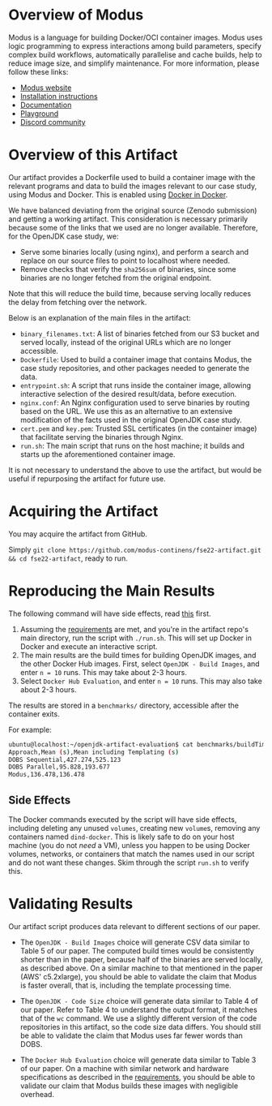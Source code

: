 # Overview of Modus

Modus is a language for building Docker/OCI container images. Modus uses logic programming to express interactions among build parameters, specify complex build workflows, automatically parallelise and cache builds, help to reduce image size, and simplify maintenance. For more information, please follow these links:

- [Modus website](https://modus-continens.com)
- [Installation instructions](https://modus-continens.com/get.html)
- [Documentation](https://docs.modus-continens.com)
- [Playground](https://play.modus-continens.com)
- [Discord community](https://discord.gg/bXxwfVE9Kj)

# Overview of this Artifact

Our artifact provides a Dockerfile used to build a container image with the relevant programs and data to build the images relevant to our case study, using Modus and Docker.
This is enabled using [Docker in Docker](https://hub.docker.com/_/docker).

We have balanced deviating from the original source (Zenodo submission) and getting a working artifact. 
This consideration is necessary primarily because some of the links that we used are no longer available.
Therefore, for the OpenJDK case study, we:
- Serve some binaries locally (using nginx), and perform a search and replace on our source files to point to localhost where needed.
- Remove checks that verify the `sha256sum` of binaries, since some binaries are no longer fetched from the original endpoint.

Note that this will reduce the build time, because serving locally reduces the delay from fetching over the network.

Below is an explanation of the main files in the artifact:
- `binary_filenames.txt`: A list of binaries fetched from our S3 bucket and served locally, instead of the original URLs which are no longer accessible.
- `Dockerfile`: Used to build a container image that contains Modus, the case study repositories, and other packages needed to generate the data.
- `entrypoint.sh`: A script that runs inside the container image, allowing interactive selection of the desired result/data, before execution.
- `nginx.conf`: An Nginx configuration used to serve binaries by routing based on the URL. We use this as an alternative to an extensive modification of the facts used in the original OpenJDK case study.
- `cert.pem` and `key.pem`: Trusted SSL certificates (in the container image) that facilitate serving the binaries through Nginx.
- `run.sh`: The main script that runs on the host machine; it builds and starts up the aforementioned container image.

It is not necessary to understand the above to use the artifact, but would be useful if repurposing the artifact for future use.

# Acquiring the Artifact

You may acquire the artifact from GitHub. 

Simply `git clone https://github.com/modus-continens/fse22-artifact.git && cd fse22-artifact`, ready to run.

# Reproducing the Main Results

The following command will have side effects, read [this](#side-effects) first.

1. Assuming the [requirements](./REQUIREMENTS) are met, and you're in the artifact repo's main directory, run the script with `./run.sh`.
This will set up Docker in Docker and execute an interactive script.
2. The main results are the build times for building OpenJDK images, and the other Docker Hub images.
First, select `OpenJDK - Build Images`, and enter `n = 10` runs. This may take about 2-3 hours.
3. Select `Docker Hub Evaluation`, and enter `n = 10` runs. This may also take about 2-3 hours.

The results are stored in a `benchmarks/` directory, accessible after the container exits.

For example:

``` sh
ubuntu@localhost:~/openjdk-artifact-evaluation$ cat benchmarks/buildTime.csv
Approach,Mean (s),Mean including Templating (s)
DOBS Sequential,427.274,525.123
DOBS Parallel,95.828,193.677
Modus,136.478,136.478
```

## Side Effects

The Docker commands executed by the script will have side effects, including deleting any unused `volumes`, creating new `volume`s, removing any containers named `dind-docker`. 
This is likely safe to do on your host machine (you do not *need* a VM), unless you happen to be using Docker volumes, networks, or containers that match the names used in our script and do not want these changes.
Skim through the script `run.sh` to verify this.

# Validating Results

Our artifact script produces data relevant to different sections of our paper.

- The `OpenJDK - Build Images` choice will generate CSV data similar to Table 5 of our paper.
The computed build times would be consistently shorter than in the paper, because half of the binaries are served locally, as described above.
On a similar machine to that mentioned in the paper (AWS' c5.2xlarge), you should be able to validate the claim that Modus is faster overall, that is, including the template processing time.

- The `OpenJDK - Code Size` choice will generate data similar to Table 4 of our paper.
Refer to Table 4 to understand the output format, it matches that of the `wc` command.
We use a slightly different version of the code repositories in this artifact, so the code size data differs.
You should still be able to validate the claim that Modus uses far fewer words than DOBS.

- The `Docker Hub Evaluation` choice will generate data similar to Table 3 of our paper.
On a machine with similar network and hardware specifications as described in the [requirements](./REQUIREMENTS), you should be able to validate our claim that Modus builds these images with negligible overhead.
